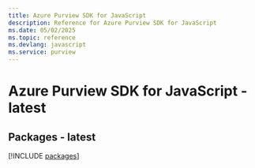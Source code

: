 ```yaml
---
title: Azure Purview SDK for JavaScript
description: Reference for Azure Purview SDK for JavaScript
ms.date: 05/02/2025
ms.topic: reference
ms.devlang: javascript
ms.service: purview
---
```

# Azure Purview SDK for JavaScript - latest
## Packages - latest
[!INCLUDE [packages](purview-index.md)]